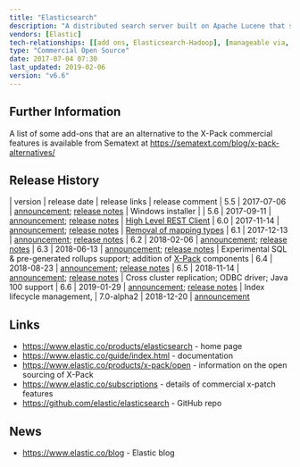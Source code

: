 ```yaml
---
title: "Elasticsearch"
description: "A distributed search server built on Apache Lucene that supports a number of advanced analytics over search results.  Data is stored in indexes, with each index able to support multiple schemas (types), with the data itself sharded to support distributed parallel queries, with multiple replicas of each shard providing resilience and redundancy.  Supports both pre-defined and schemaless types, all standard Lucene functionality (including faceting, grouping, clustering, hit highlighting, geo support, near real time indexing), the ability to update and delete documents (by id or query), upsert operations, batch operations, re-indexing (from one index into a second index), generated or calculated fields, document versioning and optimistic concurrency control, nested searches based on sub-documents or explicit parent-child document links, templated searches, a range of aggregations (include support for metrics, bucketing results, matrix calculations and custom aggregations using pipelines), custom analysers for indexing data, custom transformation pipelines prior to indexing (via an ingest node), the ability to query across clusters (cross cluster search), a plugin framework, registered queries that are executed against newly indexed data (percolation) and the ability to snapshot and restore indexes using HDFS, S3, Azure and Google Cloud.  Also now includes a number of features that were previously bundled separately in the Elastic X-Pack, including Security (encryption of data and links, authentication via LDAP and Active Directory, authorisation at the cluster, index, document and field level, and full audit logging), Monitoring (export of cluster, nod and index metrics), Alerting (via Watcher, allowing registration of scheduled queries over monitoring data that can perform a number of extensible actions), Graph (APIs for working with relationships, with connections between indexed terms generated on the fly using Elasticsearch aggregations and relevance scoring), SQL access (via a REST API, CLI or JDBC interface), Machine Learning (support for automated anomaly detection jobs over time-series data run on the ElasticSearch cluster) and Rollup (aggregation of historical data), the majority of which require a commercial licence from Elastic in order to be enabled.  Comes with a REST API, with clients available for a range of languages including Java, C#, Python, JavaScript, PHP, Perl and Ruby.  First released in February 2010, with a 1.0 release in February 2014.  Open source under the Apache licence, with the exception of the X-Pack components which are under an Elastic licence following the open sourcing of X-Pack in version 6.3.  Development is led by Elastic, who were formed in 2012 by the creator of Elasticsearch and a lead Lucene contributor, and who provide commercial support, licences to enable the commercial X-Pack features, and an on-site or public cloud service offering (Elastic Cloud)."
vendors: [Elastic]
tech-relationships: [[add ons, Elasticsearch-Hadoop], [manageable via, Elastic Cloud]]
type: "Commercial Open Source"
date: 2017-07-04 07:30
last_updated: 2019-02-06
version: "v6.6"
---
```

## Further Information

A list of some add-ons that are an alternative to the X-Pack commercial features is available from Sematext at <https://sematext.com/blog/x-pack-alternatives/>

## Release History

| version | release date | release links | release comment
| 5.5 | 2017-07-06 | [announcement](https://www.elastic.co/blog/elasticsearch-5-5-0-released); [release notes](https://www.elastic.co/guide/en/elasticsearch/reference/5.5/release-notes-5.5.0.html) | Windows installer |
| 5.6 | 2017-09-11 | [announcement](https://www.elastic.co/blog/elasticsearch-5-6-0-released); [release notes](https://www.elastic.co/guide/en/elasticsearch/reference/5.6/release-notes-5.6.0.html) | [High Level REST Client](https://www.elastic.co/blog/the-elasticsearch-java-high-level-rest-client-is-out)
| 6.0 | 2017-11-14 | [announcement](https://www.elastic.co/blog/elasticsearch-6-0-0-released); [release notes](https://www.elastic.co/guide/en/elasticsearch/reference/6.0/release-notes-6.0.0.html) | [Removal of mapping types](https://www.elastic.co/blog/removal-of-mapping-types-elasticsearch)
| 6.1 | 2017-12-13 | [announcement](https://www.elastic.co/blog/elasticsearch-6-1-0-released); [release notes](https://www.elastic.co/guide/en/elasticsearch/reference/6.1/release-notes-6.1.0.html)
| 6.2 | 2018-02-06 | [announcement](https://www.elastic.co/blog/elasticsearch-6-2-0-released); [release notes](https://www.elastic.co/guide/en/elasticsearch/reference/6.2/release-notes-6.2.0.html)
| 6.3 | 2018-06-13 | [announcement](https://www.elastic.co/blog/elasticsearch-6-3-0-released); [release notes](https://www.elastic.co/guide/en/elasticsearch/reference/6.3/release-notes-6.3.0.html) | Experimental SQL & pre-generated rollups support; addition of [X-Pack](/technologies/elastic-x-pack/) components
| 6.4 | 2018-08-23 | [announcement](https://www.elastic.co/blog/elasticsearch-6-4-0-released); [release notes](https://www.elastic.co/guide/en/elasticsearch/reference/6.4/release-notes-6.4.0.html)
| 6.5 | 2018-11-14 | [announcement](https://www.elastic.co/blog/elasticsearch-6-5-0-released); [release notes](https://www.elastic.co/guide/en/elasticsearch/reference/6.5/release-notes-6.5.0.html) | Cross cluster replication; ODBC driver; Java 100 support
| 6.6 | 2019-01-29 | [announcement](https://www.elastic.co/blog/elastic-stack-6-6-0-released); [release notes](https://www.elastic.co/guide/en/elasticsearch/reference/6.6/release-notes-6.6.0.html) | Index lifecycle management, 
| 7.0-alpha2 | 2018-12-20 | [announcement](https://www.elastic.co/blog/elastic-stack-7-0-0-alpha2-released)

## Links

* <https://www.elastic.co/products/elasticsearch> - home page
* <https://www.elastic.co/guide/index.html> - documentation
* <https://www.elastic.co/products/x-pack/open> - information on the open sourcing of X-Pack
* <https://www.elastic.co/subscriptions> - details of commercial x-patch features
* <https://github.com/elastic/elasticsearch> - GitHub repo

## News

* <https://www.elastic.co/blog> - Elastic blog
